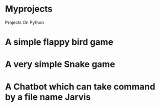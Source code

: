# Myprojects
Projects On Python
#  A simple flappy bird game
# A very simple Snake game
# A Chatbot which can take command by a file name Jarvis
